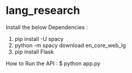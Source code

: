 # lang_research
Install the below Dependencies :
1. pip install -U spacy
2. python -m spacy download en_core_web_lg
3. pip install Flask

How to Run the API :
                    $ python app.py
